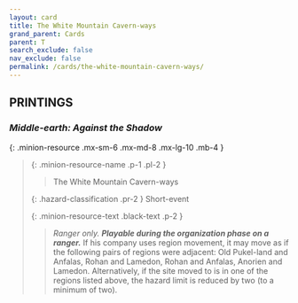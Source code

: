 ```yaml
---
layout: card
title: The White Mountain Cavern-ways
grand_parent: Cards
parent: T
search_exclude: false
nav_exclude: false
permalink: /cards/the-white-mountain-cavern-ways/
---
```


## PRINTINGS


### _Middle-earth: Against the Shadow_

{: .minion-resource .mx-sm-6 .mx-md-8 .mx-lg-10 .mb-4 }
> {: .minion-resource-name .p-1 .pl-2 }
> > <div class="hazard-mp"></div>
> > <div class="card-name">The White Mountain Cavern-ways</div>
>
> {: .hazard-classification .pr-2 }
> Short-event
>
> {: .minion-resource-text .black-text .p-2 }
> > _Ranger only._ ***Playable during the organization phase on a ranger.*** If his company uses region movement, it may move as if the following pairs of regions were adjacent: Old Pukel-land and Anfalas, Rohan and Lamedon, Rohan and Anfalas, Anorien and Lamedon. Alternatively, if the site moved to is in one of the regions listed above, the hazard limit is reduced by two (to a minimum of two). 
> 

